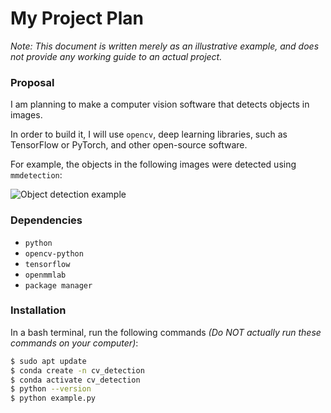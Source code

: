 # My Project Plan
*Note: This document is written merely as an illustrative example, and does not provide any working guide to an actual project.*

### Proposal
I am planning to make a computer vision software that detects objects in images.

In order to build it, I will use `opencv`, deep learning libraries, such as TensorFlow or PyTorch, and other open-source software.

For example, the objects in the following images were detected using `mmdetection`:

![Object detection example](https://user-images.githubusercontent.com/12907710/137271636-56ba1cd2-b110-4812-8221-b4c120320aa9.png)

### Dependencies
- `python`
- `opencv-python`
- `tensorflow`
- `openmmlab`
- `package manager`

### Installation
In a bash terminal, run the following commands *(Do NOT actually run these commands on your computer)*:

```bash
$ sudo apt update 
$ conda create -n cv_detection 
$ conda activate cv_detection 
$ python --version 
$ python example.py
